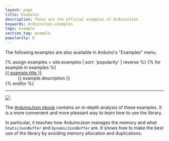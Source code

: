 ```yaml
---
layout: page
title: Examples
description: These are the official examples of ArduinoJson
keywords: ArduinoJson,examples
tags: example
section_tag: example
popularity: 6
---
```


The following examples are also available in Arduino's "Examples" menu.

<dl>
{% assign examples = site.examples | sort: 'popularity' | reverse %}
{% for example in examples %}
  <dt><a href="{{ site.baseurl }}{{ example.url }}">{{ example.title }}</a></dt>
  <dd>{{ example.description }}</dd>
{% endfor %}
</dl>

---

<a href="https://ebook.benoitblanchon.fr/"><img src="https://ebook.benoitblanchon.fr/cover200.png" class="float-right"></a>

The [ArduinoJson ebook](https://ebook.benoitblanchon.fr/) contains an in-depth analysis of these examples. It is a more convenient and more pleasant way to learn how to use the library.

In particular, it teaches how ArduinoJson manages the memory and what `StaticJsonBuffer` and `DynamicJsonBuffer` are. It shows how to make the best use of the library by avoiding memory allocation and duplications.

